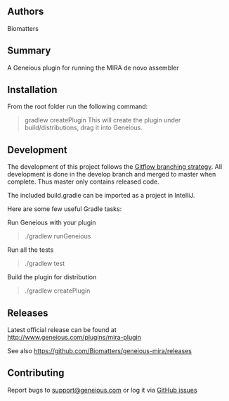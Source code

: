 ## Authors
Biomatters

## Summary
A Geneious plugin for running the MIRA de novo assembler

## Installation
From the root folder run the following command:

> gradlew createPlugin
This will create the plugin under build/distributions, drag it into Geneious.

## Development
The development of this project follows the [Gitflow branching strategy](https://www.atlassian.com/git/tutorials/comparing-workflows/gitflow-workflow).  All development is done in the develop branch and merged to master when complete.  Thus master only contains released code.

The included build.gradle can be imported as a project in IntelliJ.

Here are some few useful Gradle tasks:

Run Geneious with your plugin
> ./gradlew runGeneious

Run all the tests
> ./gradlew test

Build the plugin for distribution
> ./gradlew createPlugin

## Releases
Latest official release can be found at http://www.geneious.com/plugins/mira-plugin

See also https://github.com/Biomatters/geneious-mira/releases

## Contributing
Report bugs to support@geneious.com or log it via [GitHub issues](https://github.com/Biomatters/geneious-mira/issues)
